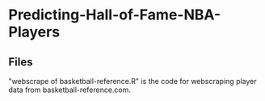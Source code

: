 # Predicting-Hall-of-Fame-NBA-Players
## Files
"webscrape of basketball-reference.R" is the code for webscraping player data from basketball-reference.com.
